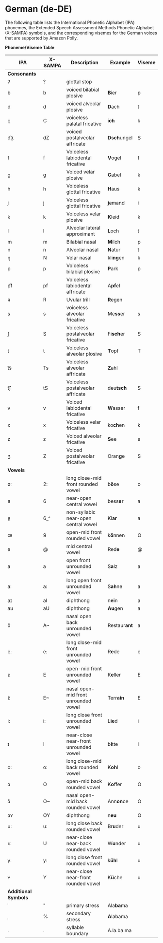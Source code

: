 # German \(de\-DE\)<a name="ph-table-german"></a>

The following table lists the International Phonetic Alphabet \(IPA\) phonemes, the Extended Speech Assessment Methods Phonetic Alphabet \(X\-SAMPA\) symbols, and the corresponding visemes for the German voices that are supported by Amazon Polly\.


**Phoneme/Viseme Table**  

| IPA | X\-SAMPA | Description | Example | Viseme | 
| --- | --- | --- | --- | --- | 
|  **Consonants**  | 
| ʔ | ? | glottal stop |  |  | 
| b | b | voiced bilabial plosive | **B**ier | p | 
| d | d | voiced alveolar plosive | **D**ach | t | 
| ç | C | voiceless palatal fricative | i**ch** | k | 
| d͡ʒ | dZ | voiced postalveolar affricate | **Dsch**ungel | S | 
| f | f | Voiceless labiodental fricative | **V**ogel | f | 
| g | g | Voiced velar plosive | **G**abel | k | 
| h | h | Voiceless glottal fricative | **H**aus | k | 
| j | j | Voiceless glottal fricative | **j**emand | i | 
| k | k | Voiceless velar plosive | **K**leid | k | 
| l | l | Alveolar lateral approximant | **L**och | t | 
| m | m | Bilabial nasal | **M**ilch | p | 
| n | n | Alveolar nasal | **N**atur | t | 
| ŋ | N | Velar nasal | kli**ng**en | k | 
| p | p | Voiceless bilabial plosive | **P**ark | p | 
| p͡f | pf | Voiceless labiodental affricate | A**pf**el |  | 
| ʀ | R | Uvular trill | **R**egen |  | 
| s | s | voiceless alveolar fricative | Me**ss**er | s | 
| ʃ | S | Voiceless postalveolar fricative | Fi**sch**er | S | 
| t | t | Voiceless alveolar plosive | **T**opf | T | 
| t͡s | Ts | Voiceless alveolar affricate | **Z**ahl |  | 
| t͡ʃ | tS | Voiceless postalveolar affricate | deu**tsch** | S | 
| v | v | Voiced labiodental fricative | **W**asser | f | 
| x | x | Voiceless velar fricative | ko**ch**en | k | 
| z | z | Voiced alveolar fricative | **S**ee | s | 
| ʒ | Z | Voiced postalveolar fricative | Oran**g**e | S | 
|  **Vowels**  | 
| øː | 2: | long close\-mid front rounded vowel | b**ö**se | o | 
| ɐ | 6 | near\-open central vowel | bess**er** | a | 
| ɐ̯ | 6\_^ | non\-syllabic near\-open central vowel | Kl**ar** | a | 
| œ | 9 | open\-mid front rounded vowel | k**ö**nnen | O | 
| ə | @ | mid central vowel | Red**e** | @ | 
| a | a | open front unrounded vowel | S**a**lz | a | 
| a: | a: | long open front unrounded vowel | S**ah**ne | a | 
| aɪ | aI | diphthong | n**ei**n | a | 
| aʊ | aU | diphthong | **Au**gen | a | 
| ɑ̃ | A\~ | nasal open back unrounded vowel | Restaur**ant** | a | 
| e: | e: | long close\-mid front unrounded vowel | R**e**de | e | 
| ɛ | E | open\-mid front unrounded vowel | K**e**ller | E | 
| ɛ̃ | E\~ | nasal open\-mid front unrounded vowel | Terr**ain** | E | 
| i: | i: | long close front unrounded vowel | L**ie**d | i | 
| ɪ | I | near\-close near\-front unrounded vowel | b**i**tte | i | 
| o: | o: | long close\-mid back rounded vowel | K**oh**l | o | 
| ɔ | O | open\-mid back rounded vowel | K**o**ffer | O | 
| ɔ̃ | O\~ | nasal open\-mid back rounded vowel | Ann**on**ce | O | 
| ɔʏ | OY | diphthong | n**eu** | O | 
| u: | u: | long close back rounded vowel | Br**u**der | u | 
| ʊ | U | near\-close near\-back rounded vowel | W**u**nder | u | 
| y: | y: | long close front rounded vowel | k**üh**l | u | 
| ʏ | Y | near\-close near\-front rounded vowel | K**ü**che | u | 
|  **Additional Symbols**  | 
| ˈ | " | primary stress | Ala**ba**ma |  | 
| ˌ | % | secondary stress | **A**labama |  | 
| \. | \. | syllable boundary | A\.la\.ba\.ma |  | 
